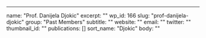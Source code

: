 ---
  name: "Prof. Danijela Djokic"
  excerpt: ""
  wp_id: 166
  slug: "prof-danijela-djokic"
  group: "Past Members"
  subtitle: ""
  website: ""
  email: ""
  twitter: ""
  thumbnail_id: ""
  publications: []
  sort_name: "Djokic"
  body: ""
